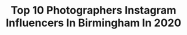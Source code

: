 ---
title: Top 10 Photographers Instagram Influencers In Birmingham In 2020
description: >-
  Find top photographers Instagram influencers in Birmingham in 2020. Most popular hashtags: #uk #nature #ig #lovegreatbritain.
platform: Instagram
profiles:
  - username: "iulia_david_photography"
    fullname: >-
      Iulia David
    location: "United Kingdom"
    followers: 66475
    engagement: 449
    commentsToLikes: 0.017919
    avatar: "https://scontent-lhr8-1.cdninstagram.com/v/t51.2885-19/s320x320/77054463_642743576259128_4927273575318028288_n.jpg?_nc_ht=scontent-lhr8-1.cdninstagram.com&_nc_ohc=tWm4CDkSGYEAX_X7rIF&oh=9dd9204915244fe3c84d1be6a682712e&oe=5EB87719"
    verified: false
    hashtags: "#pink, #fashion, #makeupartist, #wewillbeatthis"
  - username: "cwrjets"
    fullname: >-
      Charlie | CWRjets
    location: "United Kingdom"
    followers: 2175
    engagement: 1502
    commentsToLikes: 0.077204
    avatar: "https://scontent-ssn1-1.cdninstagram.com/v/t51.2885-19/s320x320/83140457_251949942454040_8425427298634694656_n.jpg?_nc_ht=scontent-ssn1-1.cdninstagram.com&_nc_ohc=LSCmaQ67V2cAX_yV70x&oh=2fdda1d8fc1176ec4198370e14ac5266&oe=5EB4807F"
    verified: false
    hashtags: "#fullflapsfriday, #heathrowairport, #delta, #a330"
  - username: "mattleachphotography"
    fullname: >-
      Matt Leach
    location: "United Kingdom"
    followers: 18171
    engagement: 303
    commentsToLikes: 0.045814
    avatar: "https://scontent-lht6-1.cdninstagram.com/v/t51.2885-19/s320x320/92017252_673532966795224_9091361733066358784_n.jpg?_nc_ht=scontent-lht6-1.cdninstagram.com&_nc_ohc=ThgJ0q4WKQ4AX-aKFLf&oh=fafd67c88d6837437354b811a6f4301b&oe=5EBB7409"
    verified: false
    hashtags: "#cowboy, #magazine, #maxmara, #stylish"
  - username: "kareema_i"
    fullname: >-
      Kareema Ismail
    location: "United Kingdom"
    followers: 15944
    engagement: 194
    commentsToLikes: 0.023411
    avatar: "https://scontent-ams4-1.cdninstagram.com/v/t51.2885-19/s320x320/62400261_2383258595261199_6855285717342355456_n.jpg?_nc_ht=scontent-ams4-1.cdninstagram.com&_nc_ohc=Z3p_bbv2AQIAX_Zapei&oh=d76b128c60f759103e924da2a5158e9a&oe=5EB1F3EE"
    verified: false
    hashtags: "#allahumabarik, #weddingphotography, #asianbridal, #allahumabarik"
  - username: "shi_tang"
    fullname: >-
      Shi Tang
    location: "United Kingdom"
    followers: 17607
    engagement: 735
    commentsToLikes: 0.004280
    avatar: "https://scontent-ams4-1.cdninstagram.com/v/t51.2885-19/s320x320/14718569_1640171126280970_10471267706601472_a.jpg?_nc_ht=scontent-ams4-1.cdninstagram.com&_nc_ohc=4GmvLn_P2V8AX_R3sBW&oh=64a710bda0b55a42e5969116ea6835a7&oe=5EB3DD53"
    verified: false
    hashtags: "#bwfworldtourfinals, #sanjose, #retirement, #london"
  - username: "r.o.b.i.n_s.i.n.g.h"
    fullname: >-
      Robin Singh | Photographer 🇬🇧
    location: "United Kingdom"
    followers: 19844
    engagement: 375
    commentsToLikes: 0.018874
    avatar: "https://scontent-lhr8-1.cdninstagram.com/v/t51.2885-19/s320x320/89086096_872322826524105_5651442474883743744_n.jpg?_nc_ht=scontent-lhr8-1.cdninstagram.com&_nc_ohc=dz-p4aHCMAMAX8b28c0&oh=d43492e1782f937aaa57af74d444ba3f&oe=5EBB406E"
    verified: false
    hashtags: "#unitedkingdom, #iamjobansandhu, #londonblogger, #sikhturban"
  - username: "billy.redden"
    fullname: >-
      Billy Redden
    location: "United Kingdom"
    followers: 12709
    engagement: 584
    commentsToLikes: 0.049973
    avatar: "https://scontent-atl3-1.cdninstagram.com/v/t51.2885-19/s150x150/25025169_239783079893850_4486991899369930752_n.jpg?_nc_ht=scontent-atl3-1.cdninstagram.com&_nc_ohc=ant64pdTXxoAX-aG-Ai&oh=5314166bd5f1834b79357cbdaa9b929b&oe=5EBAA2C5"
    verified: false
    hashtags: "#birminghamgram, #yourbritain, #welivetoexplore, #visitengland"
  - username: "hassaan.bari"
    fullname: >-
      
    location: "United Kingdom"
    followers: 5189
    engagement: 855
    commentsToLikes: 0.036919
    avatar: "https://scontent-lht6-1.cdninstagram.com/v/t51.2885-19/s320x320/73401888_468509557355778_6075781588711374848_n.jpg?_nc_ht=scontent-lht6-1.cdninstagram.com&_nc_ohc=O-79QkJYaLMAX_soDvv&oh=3af48f06b7852f10b6fd7b849f4a6f3a&oe=5EB9DB85"
    verified: false
    hashtags: "#creative, #birminghamuk, #iluvbrum, #islamic"
  - username: "jaybirminghamphotography"
    fullname: >-
      Jay Birmingham
    location: "United Kingdom"
    followers: 3061
    engagement: 1542
    commentsToLikes: 0.041816
    avatar: "https://scontent-bos3-1.cdninstagram.com/v/t51.2885-19/s320x320/67626366_371367007116054_5296666150325714944_n.jpg?_nc_ht=scontent-bos3-1.cdninstagram.com&_nc_ohc=J7fhshJiUfUAX8NQ-Y9&oh=e54a9bc5d344d7874b9faf5d37e6a86f&oe=5EB9ED4C"
    verified: false
    hashtags: "#eastanglia, #hiddenscotland, #renegade, #earthpix"
  - username: "tomh.p"
    fullname: >-
      Tom Hooper
    location: "United Kingdom"
    followers: 41542
    engagement: 268
    commentsToLikes: 0.011992
    avatar: "https://scontent-ams4-1.cdninstagram.com/v/t51.2885-19/s320x320/66249060_627471901108489_1911091547131084800_n.jpg?_nc_ht=scontent-ams4-1.cdninstagram.com&_nc_ohc=Xe5cxA0Qk4YAX9ZMv0Q&oh=0ec5989bc9c0cdc27a119997f6619daf&oe=5EB73704"
    verified: false
    hashtags: "#dbssuperleggera, #pagani, #zagato, #r8spyder"
---